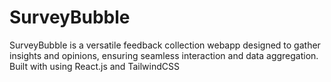 # SurveyBubble
SurveyBubble is a versatile feedback collection webapp designed to gather insights and opinions, ensuring seamless interaction and data aggregation. Built with using React.js and TailwindCSS 

